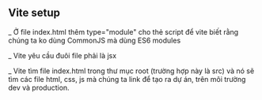 ## Vite setup

\_ Ở file index.html thêm type="module" cho thẻ script để
vite biết rằng chúng ta ko dùng CommonJS mà dùng ES6 modules

\_ Vite yêu cầu đuôi file phải là jsx

\_ Vite tìm file index.html trong thư mục root (trường hợp này là src)
và nó sẽ tìm các file html, css, js mà chúng ta link để tạo ra dự án, trên môi trường dev và production.
